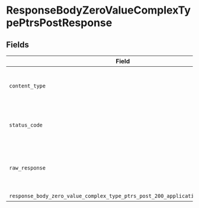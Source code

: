 # ResponseBodyZeroValueComplexTypePtrsPostResponse


## Fields

| Field                                                                                                                                                                      | Type                                                                                                                                                                       | Required                                                                                                                                                                   | Description                                                                                                                                                                |
| -------------------------------------------------------------------------------------------------------------------------------------------------------------------------- | -------------------------------------------------------------------------------------------------------------------------------------------------------------------------- | -------------------------------------------------------------------------------------------------------------------------------------------------------------------------- | -------------------------------------------------------------------------------------------------------------------------------------------------------------------------- |
| `content_type`                                                                                                                                                             | *String*                                                                                                                                                                   | :heavy_check_mark:                                                                                                                                                         | HTTP response content type for this operation                                                                                                                              |
| `status_code`                                                                                                                                                              | *Integer*                                                                                                                                                                  | :heavy_check_mark:                                                                                                                                                         | HTTP response status code for this operation                                                                                                                               |
| `raw_response`                                                                                                                                                             | [Faraday::Response](https://www.rubydoc.info/gems/faraday/Faraday/Response)                                                                                                | :heavy_minus_sign:                                                                                                                                                         | Raw HTTP response; suitable for custom response parsing                                                                                                                    |
| `response_body_zero_value_complex_type_ptrs_post_200_application_json_object`                                                                                              | [T.nilable(Operations::ResponseBodyZeroValueComplexTypePtrsPost200ApplicationJSON)](../../models/operations/responsebodyzerovaluecomplextypeptrspost200applicationjson.md) | :heavy_minus_sign:                                                                                                                                                         | OK                                                                                                                                                                         |